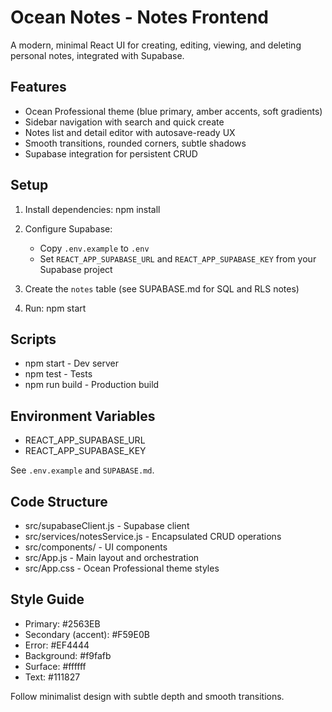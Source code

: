 # Ocean Notes - Notes Frontend

A modern, minimal React UI for creating, editing, viewing, and deleting personal notes, integrated with Supabase.

## Features

- Ocean Professional theme (blue primary, amber accents, soft gradients)
- Sidebar navigation with search and quick create
- Notes list and detail editor with autosave-ready UX
- Smooth transitions, rounded corners, subtle shadows
- Supabase integration for persistent CRUD

## Setup

1. Install dependencies:
   npm install

2. Configure Supabase:
   - Copy `.env.example` to `.env`
   - Set `REACT_APP_SUPABASE_URL` and `REACT_APP_SUPABASE_KEY` from your Supabase project

3. Create the `notes` table (see SUPABASE.md for SQL and RLS notes)

4. Run:
   npm start

## Scripts

- npm start - Dev server
- npm test - Tests
- npm run build - Production build

## Environment Variables

- REACT_APP_SUPABASE_URL
- REACT_APP_SUPABASE_KEY

See `.env.example` and `SUPABASE.md`.

## Code Structure

- src/supabaseClient.js - Supabase client
- src/services/notesService.js - Encapsulated CRUD operations
- src/components/ - UI components
- src/App.js - Main layout and orchestration
- src/App.css - Ocean Professional theme styles

## Style Guide

- Primary: #2563EB
- Secondary (accent): #F59E0B
- Error: #EF4444
- Background: #f9fafb
- Surface: #ffffff
- Text: #111827

Follow minimalist design with subtle depth and smooth transitions.

